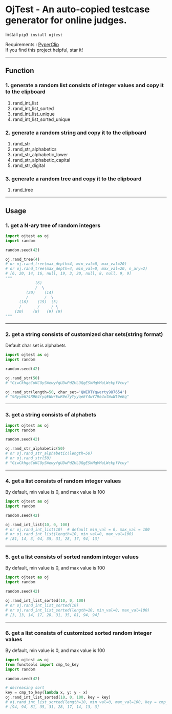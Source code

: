 # OjTest - An auto-copied testcase generator for online judges.  

Install  `pip3 install ojtest`   

Requirements :  [PyperClip](https://github.com/asweigart/pyperclip)  
If you find this project helpful, star it!

---

## Function

### 1. generate a random list consists of integer values and copy it to the clipboard
1. rand_int_list
2. rand_int_list_sorted
3. rand_int_list_unique
4. rand_int_list_sorted_unique

### 2. generate a random string and copy it to the clipboard
1. rand_str
2. rand_str_alphabetics
3. rand_str_alphabetic_lower
4. rand_str_alphabetic_capital
5. rand_str_digital

### 3. generate a random tree and copy it to the clipboard
1. rand_tree
---

## Usage

### 1. get a N-ary tree of random integers
```python
import ojtest as oj
import random

random.seed(42)

oj.rand_tree(4)
# or oj.rand_tree(max_depth=4, min_val=0, max_val=20)
# or oj.rand_tree(max_depth=4, min_val=0, max_val=20, n_ary=2)
# [6, 20, 14, 16, null, 19, 3, 20, null, 8, null, 9, 9]
"""
             (6)
             /  \
         (20)    (14)
         /       /  \
      (16)    (19)  (3)
      /       /     / \
    (20)    (8)   (9) (9)
"""
```

---

### 2. get a string consists of customized char sets(string format)
Default char set is alphabets
```python
import ojtest as oj
import random

random.seed(42)

oj.rand_str(50)
# "GiwCkhgoCuKCOySWewyfgUDwPdZHLOQgESkMqVMaLWckpfVcuy"

oj.rand_str(length=50, char_set='QWERTYqwerty987654')
# "9RyyeW74R9E4ryqEWwrEwR9e7yYyyqeEY4wY79e4wtWwWt9eEq"
```

---


### 3. get a string consists of alphabets
```python
import ojtest as oj
import random

random.seed(42)

oj.rand_str_alphabetic(50)
# or oj.rand_str_alphabetic(length=50)
# or oj.rand_str(50)
# "GiwCkhgoCuKCOySWewyfgUDwPdZHLOQgESkMqVMaLWckpfVcuy"
```

---

### 4. get a list consists of random integer values  
By default, min value is 0, and max value is 100
```python
import ojtest as oj
import random

random.seed(42)

oj.rand_int_list(10, 0, 100)
# or oj.rand_int_list(10)  # default min_val = 0, max_val = 100
# or oj.rand_int_list(length=10, min_val=0, max_val=100)
# [81, 14, 3, 94, 35, 31, 28, 17, 94, 13]
```

---
### 5. get a list consists of sorted random integer values  
By default, min value is 0, and max value is 100
```python
import ojtest as oj
import random

random.seed(42)

oj.rand_int_list_sorted(10, 0, 100)
# or oj.rand_int_list_sorted(10)
# or oj.rand_int_list_sorted(length=10, min_val=0, max_val=100)
# [3, 13, 14, 17, 28, 31, 35, 81, 94, 94]
```

---
### 6. get a list consists of customized sorted random integer values  
By default, min value is 0, and max value is 100
```python
import ojtest as oj
from functools import cmp_to_key
import random

random.seed(42)

# decreasing sort
key = cmp_to_key(lambda x, y: y - x)
oj.rand_int_list_sorted(10, 0, 100, key = key)
# oj.rand_int_list_sorted(length=10, min_val=0, max_val=100, key = cmp_to_key(lambda x, y: y - x))
# [94, 94, 81, 35, 31, 28, 17, 14, 13, 3]
```

